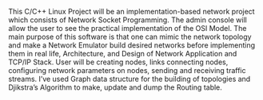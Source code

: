 This C/C++ Linux Project will be an implementation-based network project which
consists of Network Socket Programming. The admin console will allow the user to see the practical implementation of the OSI Model.
The main purpose of this software is that one can mimic the network topology and make a Network Emulator build desired networks before implementing them in real life, Architecture, and Design of Network Application and TCP/IP Stack. User will be creating nodes, links connecting nodes, configuring network parameters on nodes, sending and receiving traffic streams.
I’ve used Graph data structure for the building of topologies and Djikstra’s Algorithm to make, update and dump the Routing table.
